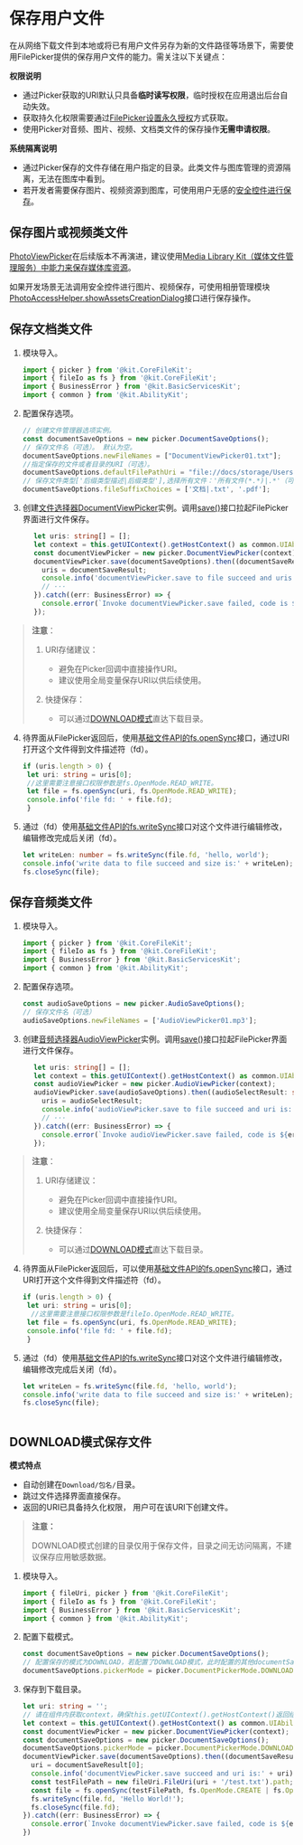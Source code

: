 # 保存用户文件
<!--Kit: Core File Kit-->
<!--Subsystem: FileManagement-->
<!--Owner: @wang_zhangjun; @gzhuangzhuang-->
<!--Designer: @wang_zhangjun; @gzhuangzhuang; @renguang1116-->
<!--Tester: @liuhonggang123; @yue-ye2; @juxiaopang-->
<!--Adviser: @foryourself-->

在从网络下载文件到本地或将已有用户文件另存为新的文件路径等场景下，需要使用FilePicker提供的保存用户文件的能力。需关注以下关键点：

**权限说明**

- 通过Picker获取的URI默认只具备**临时读写权限**，临时授权在应用退出后台自动失效。
- 获取持久化权限需要通过[FilePicker设置永久授权](file-persistPermission.md#通过picker获取临时授权并进行授权持久化)方式获取。
- 使用Picker对音频、图片、视频、文档类文件的保存操作**无需申请权限**。

**系统隔离说明**

- 通过Picker保存的文件存储在用户指定的目录。此类文件与图库管理的资源隔离，无法在图库中看到。
- 若开发者需要保存图片、视频资源到图库，可使用用户无感的[安全控件进行保存](../media/medialibrary/photoAccessHelper-savebutton.md#使用安全控件保存媒体库资源)。

## 保存图片或视频类文件

[PhotoViewPicker](../reference/apis-core-file-kit/js-apis-file-picker.md#photoviewpickerdeprecated)在后续版本不再演进，建议使用[Media Library Kit（媒体文件管理服务）中能力来保存媒体库资源](../media/medialibrary/photoAccessHelper-savebutton.md)。

如果开发场景无法调用安全控件进行图片、视频保存，可使用相册管理模块[PhotoAccessHelper.showAssetsCreationDialog](../reference/apis-media-library-kit/arkts-apis-photoAccessHelper-PhotoAccessHelper.md#showassetscreationdialog12)接口进行保存操作。

## 保存文档类文件

1. 模块导入。

   ```ts
   import { picker } from '@kit.CoreFileKit';
   import { fileIo as fs } from '@kit.CoreFileKit';
   import { BusinessError } from '@kit.BasicServicesKit';
   import { common } from '@kit.AbilityKit';
   ```

2. 配置保存选项。

   ```ts
   // 创建文件管理器选项实例。
   const documentSaveOptions = new picker.DocumentSaveOptions();
   // 保存文件名（可选）。 默认为空。
   documentSaveOptions.newFileNames = ["DocumentViewPicker01.txt"];
   //指定保存的文件或者目录的URI（可选）。
   documentSaveOptions.defaultFilePathUri = "file://docs/storage/Users/currentUser/test";
   // 保存文件类型['后缀类型描述|后缀类型'],选择所有文件：'所有文件(*.*)|.*'（可选） ，如果选择项存在多个后缀（做大限制100个过滤后缀），默认选择第一个。如果不传该参数，默认无过滤后缀。
   documentSaveOptions.fileSuffixChoices = ['文档|.txt', '.pdf']; 
   ```

3. 创建[文件选择器DocumentViewPicker](../reference/apis-core-file-kit/js-apis-file-picker.md#constructor12)实例。调用[save()](../reference/apis-core-file-kit/js-apis-file-picker.md#save)接口拉起FilePicker界面进行文件保存。

   <!--@[save_file_picker](https://gitcode.com/openharmony/applications_app_samples/blob/master/code/DocsSample/CoreFile/UserFile/SavingUserFiles/entry/src/main/ets/pages/Index.ets)-->

``` TypeScript
      let uris: string[] = [];
      let context = this.getUIContext().getHostContext() as common.UIAbilityContext;
      const documentViewPicker = new picker.DocumentViewPicker(context);
      documentViewPicker.save(documentSaveOptions).then((documentSaveResult: string[]) => {
        uris = documentSaveResult;
        console.info('documentViewPicker.save to file succeed and uris are:' + uris);
		// ···
      }).catch((err: BusinessError) => {
        console.error(`Invoke documentViewPicker.save failed, code is ${err.code}, message is ${err.message}`);
      });
```


   > **注意**：
   >
   > 1. URI存储建议：
   >	 - 避免在Picker回调中直接操作URI。
   >	 - 建议使用全局变量保存URI以供后续使用。
   >
   > 2. 快捷保存：
   > 	- 可以通过[DOWNLOAD模式](#download模式保存文件)直达下载目录。

4. 待界面从FilePicker返回后，使用[基础文件API的fs.openSync](../reference/apis-core-file-kit/js-apis-file-fs.md#fsopensync)接口，通过URI打开这个文件得到文件描述符（fd）。

   ```ts
   if (uris.length > 0) {
   	let uri: string = uris[0];
   	//这里需要注意接口权限参数是fs.OpenMode.READ_WRITE。
   	let file = fs.openSync(uri, fs.OpenMode.READ_WRITE);
   	console.info('file fd: ' + file.fd);
    }
   ```

5. 通过（fd）使用[基础文件API的fs.writeSync](../reference/apis-core-file-kit/js-apis-file-fs.md#writesync)接口对这个文件进行编辑修改，编辑修改完成后关闭（fd）。

   ```ts
   let writeLen: number = fs.writeSync(file.fd, 'hello, world');
   console.info('write data to file succeed and size is:' + writeLen);
   fs.closeSync(file);
   ```

## 保存音频类文件

1. 模块导入。

   ```ts
   import { picker } from '@kit.CoreFileKit';
   import { fileIo as fs } from '@kit.CoreFileKit';
   import { BusinessError } from '@kit.BasicServicesKit';
   import { common } from '@kit.AbilityKit';
   ```

2. 配置保存选项。

   ```ts
   const audioSaveOptions = new picker.AudioSaveOptions();
   // 保存文件名（可选） 
   audioSaveOptions.newFileNames = ['AudioViewPicker01.mp3']; 
   ```

3. 创建[音频选择器AudioViewPicker](../reference/apis-core-file-kit/js-apis-file-picker.md#audioviewpicker)实例。调用[save()](../reference/apis-core-file-kit/js-apis-file-picker.md#save-5)接口拉起FilePicker界面进行文件保存。

   <!--@[audio_save_file](https://gitcode.com/openharmony/applications_app_samples/blob/master/code/DocsSample/CoreFile/UserFile/SavingUserFiles/entry/src/main/ets/pages/Index.ets)-->

``` TypeScript
      let uris: string[] = [];
      let context = this.getUIContext().getHostContext() as common.UIAbilityContext;
      const audioViewPicker = new picker.AudioViewPicker(context);
      audioViewPicker.save(audioSaveOptions).then((audioSelectResult: string[]) => {
        uris = audioSelectResult;
        console.info('audioViewPicker.save to file succeed and uri is:' + uris);
		// ···
      }).catch((err: BusinessError) => {
        console.error(`Invoke audioViewPicker.save failed, code is ${err.code}, message is ${err.message}`);
      });
```


   > **注意**：
   >
   > 1. URI存储建议：
   > 	- 避免在Picker回调中直接操作URI。
   > 	- 建议使用全局变量保存URI以供后续使用。
   >
   > 2. 快捷保存：
   > 	- 可以通过[DOWNLOAD模式](#download模式保存文件)直达下载目录。

4. 待界面从FilePicker返回后，可以使用[基础文件API的fs.openSync](../reference/apis-core-file-kit/js-apis-file-fs.md#fsopensync)接口，通过URI打开这个文件得到文件描述符（fd）。

   ```ts
   if (uris.length > 0) {
   	let uri: string = uris[0];
  	 //这里需要注意接口权限参数是fileIo.OpenMode.READ_WRITE。
   	let file = fs.openSync(uri, fs.OpenMode.READ_WRITE);
   	console.info('file fd: ' + file.fd);
    }
   ```

5. 通过（fd）使用[基础文件API的fs.writeSync](../reference/apis-core-file-kit/js-apis-file-fs.md#writesync)接口对这个文件进行编辑修改，编辑修改完成后关闭（fd）。

   ```ts
   let writeLen = fs.writeSync(file.fd, 'hello, world');
   console.info('write data to file succeed and size is:' + writeLen);
   fs.closeSync(file);
 
   ```

## DOWNLOAD模式保存文件

**模式特点**

- 自动创建在`Download/包名/`目录。
- 跳过文件选择界面直接保存。
- 返回的URI已具备持久化权限， 用户可在该URI下创建文件。

> **注意：**
>
> DOWNLOAD模式创建的目录仅用于保存文件，目录之间无访问隔离，不建议保存应用敏感数据。

1. 模块导入。

   ```ts
   import { fileUri, picker } from '@kit.CoreFileKit';
   import { fileIo as fs } from '@kit.CoreFileKit';
   import { BusinessError } from '@kit.BasicServicesKit';
   import { common } from '@kit.AbilityKit';
   ```

2. 配置下载模式。

   ```ts
   const documentSaveOptions = new picker.DocumentSaveOptions();
   // 配置保存的模式为DOWNLOAD，若配置了DOWNLOAD模式，此时配置的其他documentSaveOptions参数将不会生效。
   documentSaveOptions.pickerMode = picker.DocumentPickerMode.DOWNLOAD; 
   ```

3. 保存到下载目录。

   ```ts
   let uri: string = '';
   // 请在组件内获取context，确保this.getUIContext().getHostContext()返回结果为UIAbilityContext
   let context = this.getUIContext().getHostContext() as common.UIAbilityContext; 
   const documentViewPicker = new picker.DocumentViewPicker(context);
   const documentSaveOptions = new picker.DocumentSaveOptions();
   documentSaveOptions.pickerMode = picker.DocumentPickerMode.DOWNLOAD;
   documentViewPicker.save(documentSaveOptions).then((documentSaveResult: Array<string>) => {
     uri = documentSaveResult[0];
     console.info('documentViewPicker.save succeed and uri is:' + uri);
     const testFilePath = new fileUri.FileUri(uri + '/test.txt').path;
     const file = fs.openSync(testFilePath, fs.OpenMode.CREATE | fs.OpenMode.READ_WRITE);
     fs.writeSync(file.fd, 'Hello World!');
     fs.closeSync(file.fd);
   }).catch((err: BusinessError) => {
     console.error(`Invoke documentViewPicker.save failed, code is ${err.code}, message is ${err.message}`);
   })
   ```

